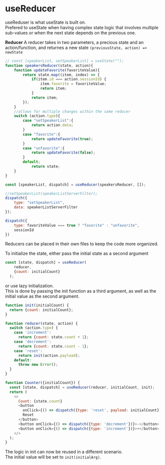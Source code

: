 # useReducer

useReduser is what useState is built on.\
Prefered to useState when having complex state logic that involves multiple sub-values or when the next state depends on the previous one.

**Reducer**
A reducer takes in two parameters, a precious state and an action/function, and returnes a new state
`(previousState, action) => newState`

```javascript
// const [speakerList, setSpeakerList] = useState("");
function speakersReducer(state, action){
    function updateFavorite(favoriteValue){
        return state.map((item, index) => {
            if(item.id === action.sessionId) {
                item.favorite = favoriteValue;
                return item;
            }
            return item;
        });
    }
    //allows for multiple changes within the same reducer
    switch (action.type){
        case "setSpeakerList":{
            return action.data;
        }
        case "favorite":{
            return updateFavorite(true);
        }
        case "unfavorite":{
            return updateFavorite(false);
        }
        default;
            return state;
    }
}

const [speakerList, dispatch] = useReducer(speakersReducer, []);

//setSpeakerList(speakerListServerFilter);
dispatch({
    type: "setSpeakerList",
    data: speakerListServerFilter
});

dispatch({
    type: favoriteValue === true ? "favorite" : "unfavorite",
    sessionId
})
```

Reducers can be placed in their own files to keep the code more organized.

To initialize the state, either pass the initial state as a second argument
```javascript
const [state, dispatch] = useReducer(
    reducer,
    {count: initialCount}
  );
  ```
or use lazy initialization.\
This is done by passing the init function as a third argument, as well as the initial value as the second argument.
```javascript
function init(initialCount) {
  return {count: initialCount};
}

function reducer(state, action) {
  switch (action.type) {
    case 'increment':
      return {count: state.count + 1};
    case 'decrement':
      return {count: state.count - 1};
    case 'reset':
      return init(action.payload);
    default:
      throw new Error();
  }
}

function Counter({initialCount}) {
  const [state, dispatch] = useReducer(reducer, initialCount, init);
  return (
    <>
      Count: {state.count}
      <button
        onClick={() => dispatch({type: 'reset', payload: initialCount})}>
        Reset
      </button>
      <button onClick={() => dispatch({type: 'decrement'})}>-</button>
      <button onClick={() => dispatch({type: 'increment'})}>+</button>
    </>
  );
}
```
The logic in init can now be reused in a different scenario.\
The initial value will be set to `init(initialArg)`.